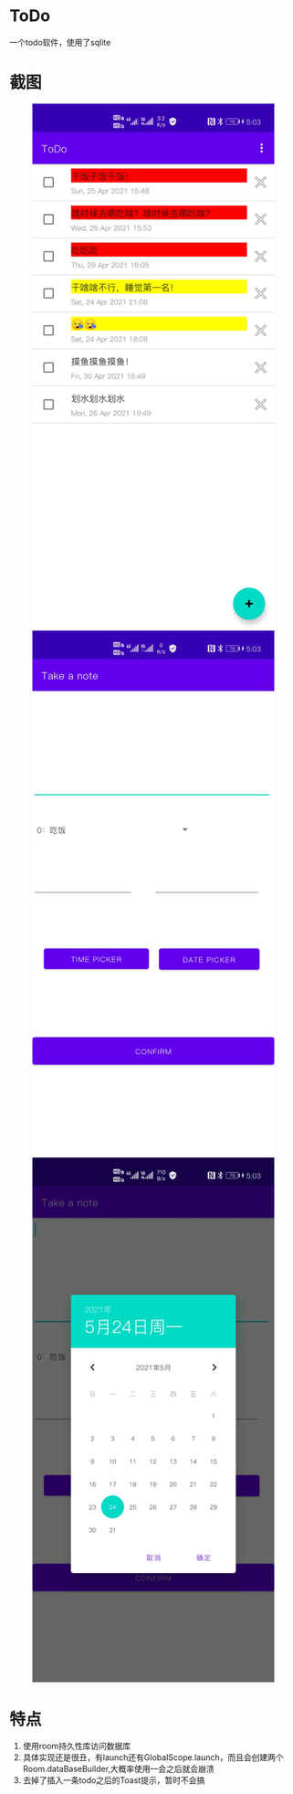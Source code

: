 # ToDo
一个todo软件，使用了sqlite

# 截图

<figure>
    <img src="PrtSc/MainActivity.jpg"/><img src="PrtSc/NoteActivity.jpg"/><img src="PrtSc/DatePicker.jpg"/>
</figure>



# 特点
1. 使用room持久性库访问数据库
2. 具体实现还是很丑，有launch还有GlobalScope.launch，而且会创建两个Room.dataBaseBuilder,大概率使用一会之后就会崩溃
3. 去掉了插入一条todo之后的Toast提示，暂时不会搞